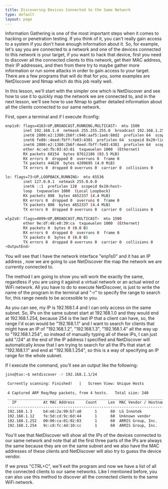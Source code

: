 ```yaml
---
title: Discovering Devices Connected to the Same Network
type: default
layout: page
---
```


Information Gathering is one of the most important steps when it comes to
hacking or penetration testing. If you think of it, you can't really gain
access to a system if you don't have enough information about it. So, for
example, let's say you are connected to a network and one of the devices
connected to this network is your target, if you want to hack that
device, first you need to discover all the connected clients to this
network, get their MAC address, their IP addresses, and then from there
try to maybe gather more information or run some attacks in order to gain
access to your target. There are a few programs that will do that for you,
some examples are NetDiscover and Nmap which do this job really well.

In this lesson, we'll start with the simpler one which is NetDiscover and
see how to use it to quickly map the network we are connected to, and in
the next lesson, we'll see how to use Nmap to gather detailed information
about all the clients connected to our same network.

First, open a terminal and if I execute ifconfig:

```bash
enp1s0: flags=4163<UP,BROADCAST,RUNNING,MULTICAST>  mtu 1500
        inet 192.168.1.4  netmask 255.255.255.0  broadcast 192.168.1.255
        inet6 2800:e2:1380:2b6f:c946:aaf5:1aeb:88d2  prefixlen 64  scopeid 0x0<global>
        inet6 fe80::4eed:fbff:fe03:4301  prefixlen 64  scopeid 0x20<link>
        inet6 2800:e2:1380:2b6f:4eed:fbff:fe03:4301  prefixlen 64  scopeid 0x0<global>
        ether 4c:ed:fb:03:43:01  txqueuelen 1000  (Ethernet)
        RX packets 68154  bytes 87612186 (83.5 MiB)
        RX errors 0  dropped 0  overruns 0  frame 0
        TX packets 44628  bytes 4209695 (4.0 MiB)
        TX errors 0  dropped 0 overruns 0  carrier 0  collisions 0

lo: flags=73<UP,LOOPBACK,RUNNING>  mtu 65536
        inet 127.0.0.1  netmask 255.0.0.0
        inet6 ::1  prefixlen 128  scopeid 0x10<host>
        loop  txqueuelen 1000  (Local Loopback)
        RX packets 808  bytes 4652337 (4.4 MiB)
        RX errors 0  dropped 0  overruns 0  frame 0
        TX packets 808  bytes 4652337 (4.4 MiB)
        TX errors 0  dropped 0 overruns 0  carrier 0  collisions 0

wlp2s0: flags=4099<UP,BROADCAST,MULTICAST>  mtu 1500
        ether 9e:df:48:e0:39:ca  txqueuelen 1000  (Ethernet)
        RX packets 0  bytes 0 (0.0 B)
        RX errors 0  dropped 0  overruns 0  frame 0
        TX packets 0  bytes 0 (0.0 B)
        TX errors 0  dropped 0 overruns 0  carrier 0  collisions 0
<OutputEnd>
```

You will see that I have the network interface "enp1s0" and it has an IP address
, now we are going to use NetDiscover the map the network we are currently
connected to.

The method I am going to show you will work the exactly the same, regardless if
you are using it against a virtual network or an actual wired or WiFi network.
All you have to do to execute NetDiscover, is just to write the name of the
program in the terminal and "-r" to specify the range to search for, this range
needs to be accessible to you.

As you can see, my IP is 192.168.1.4 and I can only access on the same subnet.
So, IPs on the same subnet start at 192.168.1.0 and they would end at
192.168.1.254, because 254 is the last IP that a client can have, so, the
range I'd scan would be "192.168.1.1" and I want to search for clients that
might have an IP of "192.168.1.2", "192.168.1.3", "192.168.1.4" all the
way up to "192.168.1.254", so instead of manually typing all of these IPs, I
can just add "/24" at the end of the IP address I specified and NetDiscover
will automatically know that I am trying to search for all the IPs that
start at "192.168.1.1" and end at "192.168.1.254", so this is a way of
specifying an IP range for the whole subnet.

If I execute the command, you'll see an output like the following:

```bash
jinx@tux:~$ netdiscover -r 192.168.1.1/24

 Currently scanning: Finished!   |   Screen View: Unique Hosts                 
                                                                               
 4 Captured ARP Req/Rep packets, from 4 hosts.   Total size: 240               
 _____________________________________________________________________________
   IP            At MAC Address     Count     Len  MAC Vendor / Hostname      
 -----------------------------------------------------------------------------
 192.168.1.3     b4:e6:2a:99:b7:a0      1      60  LG Innotek                  
 192.168.1.12    fe:5d:cd:9c:6d:44      1      60  Unknown vendor              
 192.168.1.252   00:00:ca:01:02:03      1      60  ARRIS Group, Inc.           
 192.168.1.254   9c:c8:fc:4d:10:cc      1      60  ARRIS Group, Inc.           
```

You'll see that NetDiscover will show all the IPs of the devices connected to
our same network and note that all the first three parts of the IPs are always
the same because they are on the same subnet and we also have the MAC
addresses of these clients and NetDiscover will also try to guess the device
vendor.

If we press "CTRL+C", we'll exit the program and now we have a list of all the
connected clients to our same networks. Like I mentioned before, you can also
use this method to discover all the connected clients to the same WiFi network.
